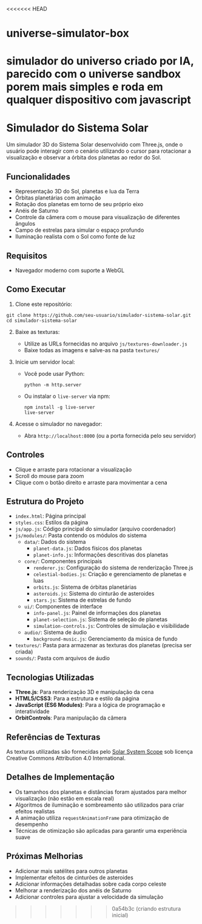 <<<<<<< HEAD
# universe-simulator-box
simulador do universo criado por IA, parecido com o universe sandbox porem mais simples e roda em qualquer dispositivo com javascript
=======
# Simulador do Sistema Solar

Um simulador 3D do Sistema Solar desenvolvido com Three.js, onde o usuário pode interagir com o cenário utilizando o cursor para rotacionar a visualização e observar a órbita dos planetas ao redor do Sol.

## Funcionalidades

- Representação 3D do Sol, planetas e lua da Terra
- Órbitas planetárias com animação
- Rotação dos planetas em torno de seu próprio eixo
- Anéis de Saturno
- Controle da câmera com o mouse para visualização de diferentes ângulos
- Campo de estrelas para simular o espaço profundo
- Iluminação realista com o Sol como fonte de luz

## Requisitos

- Navegador moderno com suporte a WebGL

## Como Executar

1. Clone este repositório:
```
git clone https://github.com/seu-usuario/simulador-sistema-solar.git
cd simulador-sistema-solar
```

2. Baixe as texturas:
   - Utilize as URLs fornecidas no arquivo `js/textures-downloader.js`
   - Baixe todas as imagens e salve-as na pasta `textures/`

3. Inicie um servidor local:
   - Você pode usar Python:
     ```
     python -m http.server
     ```
   - Ou instalar o `live-server` via npm:
     ```
     npm install -g live-server
     live-server
     ```

4. Acesse o simulador no navegador:
   - Abra `http://localhost:8000` (ou a porta fornecida pelo seu servidor)

## Controles

- Clique e arraste para rotacionar a visualização
- Scroll do mouse para zoom
- Clique com o botão direito e arraste para movimentar a cena

## Estrutura do Projeto

- `index.html`: Página principal
- `styles.css`: Estilos da página
- `js/app.js`: Código principal do simulador (arquivo coordenador)
- `js/modules/`: Pasta contendo os módulos do sistema
  - `data/`: Dados do sistema
    - `planet-data.js`: Dados físicos dos planetas
    - `planet-info.js`: Informações descritivas dos planetas
  - `core/`: Componentes principais
    - `renderer.js`: Configuração do sistema de renderização Three.js
    - `celestial-bodies.js`: Criação e gerenciamento de planetas e luas
    - `orbits.js`: Sistema de órbitas planetárias
    - `asteroids.js`: Sistema do cinturão de asteroides
    - `stars.js`: Sistema de estrelas de fundo
  - `ui/`: Componentes de interface
    - `info-panel.js`: Painel de informações dos planetas
    - `planet-selection.js`: Sistema de seleção de planetas
    - `simulation-controls.js`: Controles de simulação e visibilidade
  - `audio/`: Sistema de áudio
    - `background-music.js`: Gerenciamento da música de fundo
- `textures/`: Pasta para armazenar as texturas dos planetas (precisa ser criada)
- `sounds/`: Pasta com arquivos de áudio

## Tecnologias Utilizadas

- **Three.js**: Para renderização 3D e manipulação da cena
- **HTML5/CSS3**: Para a estrutura e estilo da página
- **JavaScript (ES6 Modules)**: Para a lógica de programação e interatividade
- **OrbitControls**: Para manipulação da câmera

## Referências de Texturas

As texturas utilizadas são fornecidas pelo [Solar System Scope](https://www.solarsystemscope.com/textures/) sob licença Creative Commons Attribution 4.0 International.

## Detalhes de Implementação

- Os tamanhos dos planetas e distâncias foram ajustados para melhor visualização (não estão em escala real)
- Algoritmos de iluminação e sombreamento são utilizados para criar efeitos realistas
- A animação utiliza `requestAnimationFrame` para otimização de desempenho
- Técnicas de otimização são aplicadas para garantir uma experiência suave

## Próximas Melhorias

- Adicionar mais satélites para outros planetas
- Implementar efeitos de cinturões de asteroides
- Adicionar informações detalhadas sobre cada corpo celeste
- Melhorar a renderização dos anéis de Saturno
- Adicionar controles para ajustar a velocidade da simulação
>>>>>>> 0a54b3c (criando estrutura inicial)
